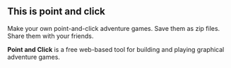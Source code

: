 ## This is point and click

Make your own point-and-click adventure games. Save them as zip files. Share them with your friends.

**Point and Click** is a free web-based tool for building and playing graphical adventure games.  